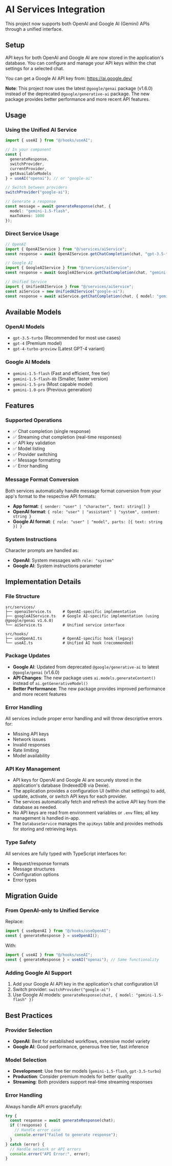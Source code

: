 # AI Services Integration

This project now supports both OpenAI and Google AI (Gemini) APIs through a unified interface.

## Setup

API keys for both OpenAI and Google AI are now stored in the application's database. You can configure and manage your API keys within the chat settings for a selected chat.

You can get a Google AI API key from: https://ai.google.dev/

**Note**: This project now uses the latest `@google/genai` package (v1.6.0) instead of the deprecated `@google/generative-ai` package. The new package provides better performance and more recent API features.

## Usage

### Using the Unified AI Service

```typescript
import { useAI } from "@/hooks/useAI";

// In your component
const { 
  generateResponse, 
  switchProvider, 
  currentProvider,
  getAvailableModels 
} = useAI("openai"); // or "google-ai"

// Switch between providers
switchProvider("google-ai");

// Generate a response
const message = await generateResponse(chat, {
  model: "gemini-1.5-flash",
  maxTokens: 1000
});
```

### Direct Service Usage

```typescript
// OpenAI
import { OpenAIService } from "@/services/aiService";
const response = await OpenAIService.getChatCompletion(chat, "gpt-3.5-turbo");

// Google AI
import { GoogleAIService } from "@/services/aiService";
const response = await GoogleAIService.getChatCompletion(chat, "gemini-1.5-flash");

// Unified Service
import { UnifiedAIService } from "@/services/aiService";
const aiService = new UnifiedAIService("google-ai");
const response = await aiService.getChatCompletion(chat, { model: "gemini-1.5-flash" });
```

## Available Models

### OpenAI Models
- `gpt-3.5-turbo` (Recommended for most use cases)
- `gpt-4` (Premium model)
- `gpt-4-turbo-preview` (Latest GPT-4 variant)

### Google AI Models
- `gemini-1.5-flash` (Fast and efficient, free tier)
- `gemini-1.5-flash-8b` (Smaller, faster version)
- `gemini-1.5-pro` (Most capable model)
- `gemini-1.0-pro` (Previous generation)

## Features

### Supported Operations
- ✅ Chat completion (single response)
- ✅ Streaming chat completion (real-time responses)
- ✅ API key validation
- ✅ Model listing
- ✅ Provider switching
- ✅ Message formatting
- ✅ Error handling

### Message Format Conversion
Both services automatically handle message format conversion from your app's format to the respective API formats:

- **App format**: `{ sender: "user" | "character", text: string[] }`
- **OpenAI format**: `{ role: "user" | "assistant" | "system", content: string }`
- **Google AI format**: `{ role: "user" | "model", parts: [{ text: string }] }`

### System Instructions
Character prompts are handled as:
- **OpenAI**: System messages with `role: "system"`
- **Google AI**: System instructions parameter

## Implementation Details

### File Structure
```
src/services/
├── openaiService.ts     # OpenAI-specific implementation
├── googleAIService.ts   # Google AI-specific implementation (using @google/genai v1.6.0)
└── aiService.ts         # Unified service interface

src/hooks/
├── useOpenAI.ts         # OpenAI-specific hook (legacy)
└── useAI.ts             # Unified AI hook (recommended)
```

### Package Updates
- **Google AI**: Updated from deprecated `@google/generative-ai` to latest `@google/genai` (v1.6.0)
- **API Changes**: The new package uses `ai.models.generateContent()` instead of `ai.getGenerativeModel()`
- **Better Performance**: The new package provides improved performance and more recent features

### Error Handling
All services include proper error handling and will throw descriptive errors for:
- Missing API keys
- Network issues
- Invalid responses
- Rate limiting
- Model availability

### API Key Management
- API keys for OpenAI and Google AI are securely stored in the application's database (IndexedDB via Dexie).
- The application provides a configuration UI (within chat settings) to add, update, activate, or switch API keys for each provider.
- The services automatically fetch and refresh the active API key from the database as needed.
- No API keys are read from environment variables or `.env` files; all key management is handled in-app.
- The `DatabaseService` manages the `apiKeys` table and provides methods for storing and retrieving keys.

### Type Safety
All services are fully typed with TypeScript interfaces for:
- Request/response formats
- Message structures
- Configuration options
- Error types

## Migration Guide

### From OpenAI-only to Unified Service

Replace:
```typescript
import { useOpenAI } from "@/hooks/useOpenAI";
const { generateResponse } = useOpenAI();
```

With:
```typescript
import { useAI } from "@/hooks/useAI";
const { generateResponse } = useAI("openai"); // Same functionality
```

### Adding Google AI Support

1. Add your Google AI API key in the application's chat configuration UI
2. Switch provider: `switchProvider("google-ai")`
3. Use Google AI models: `generateResponse(chat, { model: "gemini-1.5-flash" })`

## Best Practices

### Provider Selection
- **OpenAI**: Best for established workflows, extensive model variety
- **Google AI**: Good performance, generous free tier, fast inference

### Model Selection
- **Development**: Use free tier models (`gemini-1.5-flash`, `gpt-3.5-turbo`)
- **Production**: Consider premium models for better quality
- **Streaming**: Both providers support real-time streaming responses

### Error Handling
Always handle API errors gracefully:
```typescript
try {
  const response = await generateResponse(chat);
  if (!response) {
    // Handle error case
    console.error("Failed to generate response");
  }
} catch (error) {
  // Handle network or API errors
  console.error("API Error:", error);
}
```
